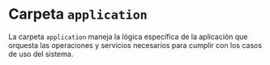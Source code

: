 # Carpeta `application`

La carpeta `application` maneja la lógica específica de la aplicación que orquesta las operaciones y servicios necesarios para cumplir con los casos de uso del sistema.
